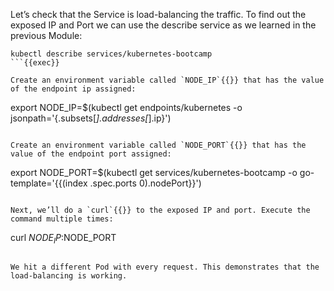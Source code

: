 Let’s check that the Service is load-balancing the traffic. To find out the exposed IP and Port we can use the describe service as we learned in the previous Module:

```
kubectl describe services/kubernetes-bootcamp
```{{exec}}

Create an environment variable called `NODE_IP`{{}} that has the value of the endpoint ip assigned:
```
export NODE_IP=$(kubectl get endpoints/kubernetes -o jsonpath='{.subsets[*].addresses[*].ip}')
```{{exec}}

Create an environment variable called `NODE_PORT`{{}} that has the value of the endpoint port assigned:
```
export NODE_PORT=$(kubectl get services/kubernetes-bootcamp -o go-template='{{(index .spec.ports 0).nodePort}}')
```{{exec}}

Next, we’ll do a `curl`{{}} to the exposed IP and port. Execute the command multiple times:
```
curl $NODE_IP:$NODE_PORT
```{{exec}}

We hit a different Pod with every request. This demonstrates that the load-balancing is working.
